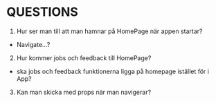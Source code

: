 # QUESTIONS


1. Hur ser man till att man hamnar på HomePage när appen startar? 
- Navigate...?

2. Hur kommer jobs och feedback till HomePage?
- ska jobs och feedback funktionerna ligga på homepage istället för i App? 

3. Kan man skicka med props när man navigerar? 